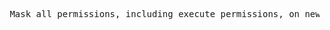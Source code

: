 <pre> Mask all permissions, including execute permissions, on new directories, then touch file5</pre>

